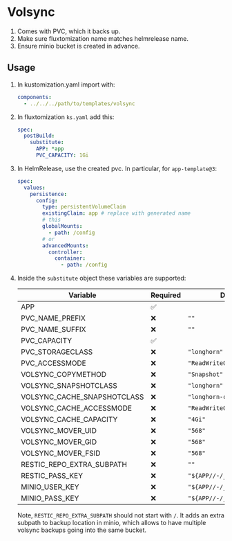 # Volsync

1. Comes with PVC, which it backs up.
2. Make sure fluxtomization name matches helmrelease name.
3. Ensure minio bucket is created in advance.

## Usage

1. In kustomization.yaml import with:

   ```yaml
   components:
     - ../../../path/to/templates/volsync
   ```

2. In fluxtomization `ks.yaml` add this:

   ```yaml
   spec:
     postBuild:
       substitute:
         APP: *app
         PVC_CAPACITY: 1Gi
   ```

3. In HelmRelease, use the created pvc. In particular, for `app-template@3`:

   ```yaml
   spec:
     values:
       persistence:
         config:
           type: persistentVolumeClaim
           existingClaim: app # replace with generated name
           # this
           globalMounts:
             - path: /config
           # or
           advancedMounts:
             controller:
               container:
                 - path: /config
   ```

4. Inside the `substitute` object these variables are supported:

   | Variable                    | Required | Default value                     |
   | --------------------------- | -------- | --------------------------------- |
   | APP                         | ✅       |                                   |
   | PVC_NAME_PREFIX             | ❌       | `""`                              |
   | PVC_NAME_SUFFIX             | ❌       | `""`                              |
   | PVC_CAPACITY                | ✅       |                                   |
   | PVC_STORAGECLASS            | ❌       | `"longhorn"`                      |
   | PVC_ACCESSMODE              | ❌       | `"ReadWriteOnce"`                 |
   | VOLSYNC_COPYMETHOD          | ❌       | `"Snapshot"`                      |
   | VOLSYNC_SNAPSHOTCLASS       | ❌       | `"longhorn"`                      |
   | VOLSYNC_CACHE_SNAPSHOTCLASS | ❌       | `"longhorn-cache"`                |
   | VOLSYNC_CACHE_ACCESSMODE    | ❌       | `"ReadWriteOnce"`                 |
   | VOLSYNC_CACHE_CAPACITY      | ❌       | `"4Gi"`                           |
   | VOLSYNC_MOVER_UID           | ❌       | `"568"`                           |
   | VOLSYNC_MOVER_GID           | ❌       | `"568"`                           |
   | VOLSYNC_MOVER_FSID          | ❌       | `"568"`                           |
   | RESTIC_REPO_EXTRA_SUBPATH   | ❌       | `""`                              |
   | RESTIC_PASS_KEY             | ❌       | `"${APP//-/_}_restic_pass"`       |
   | MINIO_USER_KEY              | ❌       | `"${APP//-/_}_restic_minio_user"` |
   | MINIO_PASS_KEY              | ❌       | `"${APP//-/_}_restic_minio_pass"` |

   Note, `RESTIC_REPO_EXTRA_SUBPATH` should not start with `/`. It adds an extra
   subpath to backup location in minio, which allows to have multiple volsync
   backups going into the same bucket.
